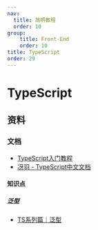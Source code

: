 ```yaml
---
nav:
  title: 简明教程
  order: 10
group:
	title: Front-End
	order: 10
title: TypeScript
order: 29
---
```


# TypeScript

## 资料

### 文档

- [TypeScript入门教程](https://ts.xcatliu.com/)
- [冴羽 - TypeScript中文文档](https://ts.yayujs.com/)

#### 知识点

##### 泛型

- [TS系列篇｜泛型](https://juejin.cn/post/7006483218765447182)

